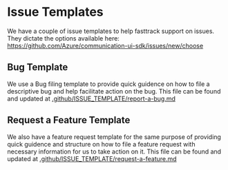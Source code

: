 # Issue Templates
We have a couple of issue templates to help fasttrack support on issues. They dictate the options available here: https://github.com/Azure/communication-ui-sdk/issues/new/choose

## Bug Template
We use a Bug filing template to provide quick guidence on how to file a descriptive bug and help facilitate action on the bug. This file can be found and updated at [.github/ISSUE_TEMPLATE/report-a-bug.md](https://github.com/Azure/communication-ui-sdk/blob/main/.github/ISSUE_TEMPLATE/report-a-bug.md)

## Request a Feature Template
We also have a feature request template for the same purpose of providing quick guidence and structure on how to file a feature request with necessary information for us to take action on it. This file can be found and updated at [.github/ISSUE_TEMPLATE/request-a-feature.md](https://github.com/Azure/communication-ui-sdk/blob/main/.github/ISSUE_TEMPLATE/request-a-feature.md)